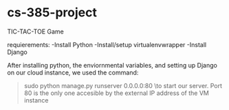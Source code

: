 # cs-385-project

TIC-TAC-TOE Game

requierements:
-Install Python
-Install/setup virtualenvwrapper
-Install Django

After installing python, the enviornmental variables, and setting up Django on our cloud instance, we used the command:
> sudo python manage.py runserver 0.0.0.0:80
\to start our server. Port 80 is the only one accesible by the external IP address of the VM instance

